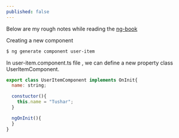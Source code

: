 ```yaml
---
published: false
---
```


Below are my rough notes while reading the [ng-book]({root_url}/books/)

Creating a new component 

```bash
$ ng generate component user-item
```

In user-item.component.ts file , we can define a new property class UserItemComponent.

```js
export class UserItemComponent implements OnInit{
  name: string;

  constuctor(){
    this.name = "Tushar";
  }

  ngOnInit(){
  }
}
```